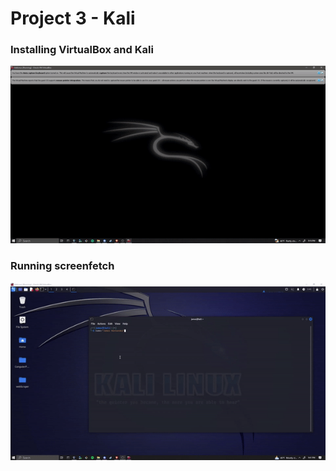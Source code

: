 # Project 3 - Kali

### Installing VirtualBox and Kali
<img src="vbox_kali.gif" alt="Virtualbox Installation">

### Running screenfetch
<img src="screenfetch.gif" alt="Running screenfetch">



